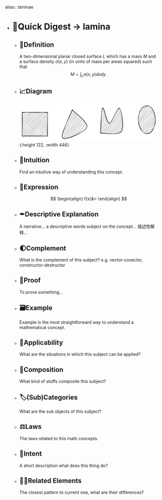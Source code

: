 alias:: laminae

- # 🍴Quick Digest -> lamina
	- ## 📝Definition
	  A two-dimensional planar closed surface $L$ which has a mass $M$ and a surface density $\sigma(x,y)$ (in units of mass per areas squared) such that
	  $$
	  M=\int_{L}\sigma(x,y)dxdy. 
	  $$
	- ## 📈Diagram
	  ![name](../assets/laminae.svg){:height 122, :width 446}
	- ## 🧠Intuition
	  Find an intuitive way of understanding this concept.
	- ## 🧮Expression
	  $$
	  \begin{align}
	  f(x)&=
	  \end{align}
	  $$
	- ## ✒Descriptive Explanation
	  A narrative... a descriptive words subject on the concept... 描述性解释…
	- ## 🌓Complement
	  What is the complement of this subject? e.g. vector-covector, constructor-destructor
	- ## 📏Proof 
	  To prove something...
	- ## 🗃Example
	  Example is the most straightforward way to understand a mathematical concept.
	- ## 🤳Applicability
	   What are the situations in which this subject can be applied?
	- ## 🧪Composition
	  What kind of stuffs composite this subject?
	- ## 🏷(Sub)Categories
	  What are the sub objects of this subject?
	- ## ⚖Laws
	  The laws related to this math concepts.
	- ## 🎯Intent
	   A short description what does this thing do?
	- ## 🙋‍♂️Related Elements
	   The closest pattern to current one, what are their differences?